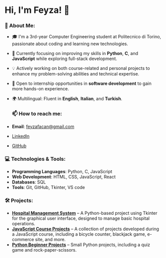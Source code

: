 # Hi, I'm Feyza! 👋

### 🚀 About Me:
- 🎓 I'm a 3rd-year Computer Engineering student at Politecnico di Torino, passionate about coding and learning new technologies.
- 🌱 Currently focusing on improving my skills in **Python**, **C**, and **JavaScript** while exploring full-stack development.
- 💡 Actively working on both course-related and personal projects to enhance my problem-solving abilities and technical expertise.
- 💼 Open to internship opportunities in **software development** to gain more hands-on experience.
- 🌍 Multilingual: Fluent in **English**, **Italian**, and **Turkish**.

  ### 📫 How to reach me:
- **Email**: feyzafacan@gmail.com
- [LinkedIn]([https://www.linkedin.com/in/feyza](https://www.linkedin.com/in/feyza-afacan-3837161b0/))
- [GitHub](https://github.com/feyzafacan)

### 💻 Technologies & Tools:
- **Programming Languages**: Python, C, JavaScript
- **Web Development**: HTML, CSS, JavaScript, React
- **Databases**: SQL
- **Tools**: Git, GitHub, Tkinter, VS code 

### 🛠️ Projects:

- **[Hospital Management System](https://github.com/feyzafacan/hospital-management-system)** – A Python-based project using Tkinter for the graphical user interface, designed to manage basic hospital operations.
- **[JavaScript Course Projects](https://github.com/feyzafacan/JS-course-projects)** – A collection of projects developed during a JavaScript course, including a bicycle counter, blackjack game, e-commerce site, and more.
- **[Python Beginner Projects](https://github.com/feyzafacan/python-beginner-projects)** – Small Python projects, including a quiz game and rock-paper-scissors.


